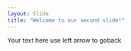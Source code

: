 ```yaml
---
layout: Slide
title: "Welcome to our second slide!"
---
```

Your text here
use left arrow to goback
